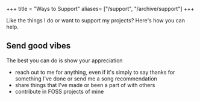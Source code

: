 +++
title = "Ways to Support"
aliases= ["/support", "/archive/support"]
+++

Like the things I do or want to support my projects? Here's how you can help.

## Send good vibes
The best you can do is show your appreciation
- reach out to me for anything, even if it's simply to say thanks for something I've done or send me a song recommendation
- share things that I've made or been a part of with others
- contribute in FOSS projects of mine
